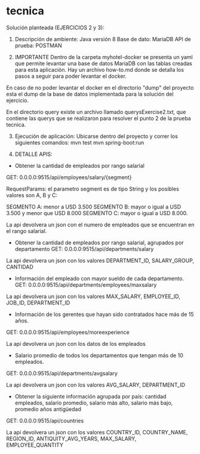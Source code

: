 # tecnica

Solución planteada (EJERCICIOS 2 y 3):

1) Descripción de ambiente:
Java versión 8
Base de dato: MariaDB
API de prueba: POSTMAN

2) IMPORTANTE
Dentro de la carpeta myhotel-docker se presenta un yaml que permite levantar una base de datos MariaDB con las tablas creadas para esta aplicación. Hay un archivo how-to.md donde se detalla los pasos a seguir para poder levantar el docker.

En caso de no poder levantar el docker en el directorio "dump" del proyecto esta el dump de la base de datos implementada para la solución del ejercicio.

En el directorio query existe un archivo llamado querysExercise2.txt, que contiene las querys que se realizaron para resolver el punto 2 de la prueba tecnica.

3) Ejecución de aplicación:
Ubicarse dentro del proyecto y correr los siguientes comandos:
mvn test
mvn spring-boot:run

4) DETALLE APIS:
* Obtener la cantidad de empleados por rango salarial

GET: 0.0.0.0:9515/api/employees/salary/{segment}

RequestParams: el parametro segment es de tipo String y los posibles valores son A, B y C:

SEGMENTO A: menor a USD 3.500
SEGMENTO B: mayor o igual a USD 3.500 y menor que USD 8.000
SEGMENTO C: mayor o igual a USD 8.000.

La api devolvera un json con el numero de empleados que se encuentran en el rango salarial.

* Obtener la cantidad de empleados por rango salarial, agrupados por departamento
GET: 0.0.0.0:9515/api/departments/salary

La api devolvera un json con los valores DEPARTMENT_ID, SALARY_GROUP, CANTIDAD

* Información del empleado con mayor sueldo de cada departamento.
GET: 0.0.0.0:9515/api/departments/employees/maxsalary

La api devolvera un json con los valores MAX_SALARY, EMPLOYEE_ID, JOB_ID, DEPARTMENT_ID

* Información de los gerentes que hayan sido contratados hace más de 15 años.

GET: 0.0.0.0:9515/api/employees/moreexperience

La api devolvera un json con los datos de los empleados

* Salario promedio de todos los departamentos que tengan más de 10 empleados.

GET: 0.0.0.0:9515/api/departments/avgsalary

La api devolvera un json con los valores AVG_SALARY, DEPARTMENT_ID

* Obtener la siguiente información agrupada por país: cantidad empleados, salario promedio, salario más alto, salario más bajo, promedio años antigüedad

GET: 0.0.0.0:9515/api/countries

La api devolvera un json con los valores COUNTRY_ID, COUNTRY_NAME, REGION_ID, ANTIQUITY_AVG_YEARS, MAX_SALARY, EMPLOYEE_QUANTITY

